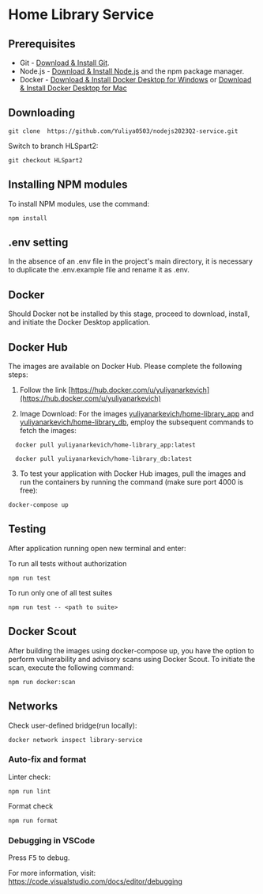 # Home Library Service

## Prerequisites

- Git - [Download & Install Git](https://git-scm.com/downloads).
- Node.js - [Download & Install Node.js](https://nodejs.org/en/download/) and the npm package manager.
- Docker - [Download & Install Docker Desktop for Windows](https://docs.docker.com/desktop/install/windows-install/) or [Download & Install Docker Desktop for Mac](https://docs.docker.com/desktop/install/mac-install/)

## Downloading

```
git clone  https://github.com/Yuliya0503/nodejs2023Q2-service.git
```

Switch to branch HLSpart2:

```
git checkout HLSpart2
```

## Installing NPM modules

To install NPM modules, use the command:

```
npm install
```

## .env setting

In the absence of an .env file in the project's main directory, it is necessary to duplicate the .env.example file and rename it as .env.

## Docker

Should Docker not be installed by this stage, proceed to download, install, and initiate the Docker Desktop application.

## Docker Hub

The images are available on Docker Hub. Please complete the following steps:

1. Follow the link [https://hub.docker.com/u/yuliyanarkevich](https://hub.docker.com/u/yuliyanarkevich)

2. Image Download:
   For the images [yuliyanarkevich/home-library_app](https://hub.docker.com/r/yuliyanarkevich/home-library_app) and [yuliyanarkevich/home-library_db](https://hub.docker.com/r/yuliyanarkevich/home-library_db), employ the subsequent commands to fetch the images:

```
  docker pull yuliyanarkevich/home-library_app:latest
```

```
  docker pull yuliyanarkevich/home-library_db:latest
```

3. To test your application with Docker Hub images, pull the images and run the containers by running the command (make sure port 4000 is free):

```
docker-compose up
```

## Testing

After application running open new terminal and enter:

To run all tests without authorization

```
npm run test
```

To run only one of all test suites

```
npm run test -- <path to suite>
```

## Docker Scout

After building the images using docker-compose up, you have the option to perform vulnerability and advisory scans using Docker Scout. To initiate the scan, execute the following command:

```
npm run docker:scan
```

## Networks

Check user-defined bridge(run locally):

```
docker network inspect library-service
```

### Auto-fix and format

Linter check:

```
npm run lint
```

Format check

```
npm run format
```

### Debugging in VSCode

Press <kbd>F5</kbd> to debug.

For more information, visit: https://code.visualstudio.com/docs/editor/debugging
